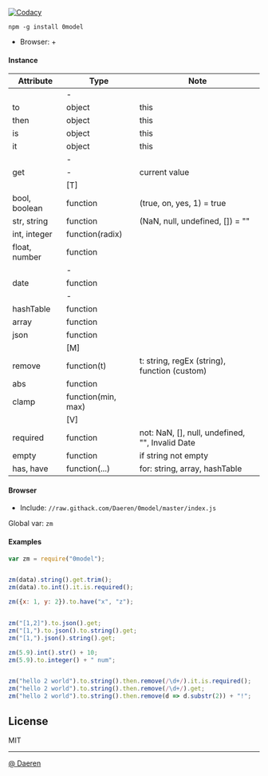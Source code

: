 [![Codacy][cod_b]][cod_l]

`npm -g install 0model`

* Browser: +


#### Instance 

| Attribute         | Type                          | Note                                                                      |
|-------------------|-------------------------------|---------------------------------------------------------------------------|
|                   | -                             |                                                                           |
| to                | object                        | this                                                                      |
| then              | object                        | this                                                                      |
| is                | object                        | this                                                                      |
| it                | object                        | this                                                                      |
|                   | -                             |                                                                           |
| get               | -                             | current value                                                             |
|                   | [T]                           |                                                                           |
| bool, boolean     | function                      | (true, on, yes, 1) = true                                                 |
| str, string       | function                      | (NaN, null, undefined, []) = ""                                           |
| int, integer      | function(radix)               |                                                                           |
| float, number     | function                      |                                                                           |
|                   | -                             |                                                                           |
| date              | function                      |                                                                           |
|                   | -                             |                                                                           |
| hashTable         | function                      |                                                                           |
| array             | function                      |                                                                           |
| json              | function                      |                                                                           |
|                   | [M]                           |                                                                           |
| remove            | function(t)                   | t: string, regEx (string), function (custom)                              |
| abs               | function                      |                                                                           |
| clamp             | function(min, max)            |                                                                           |
|                   | [V]                           |                                                                           |
| required          | function                      | not: NaN, [], null, undefined, "", Invalid Date                           |
| empty             | function                      | if string not empty                                                       |
| has, have         | function(...)                 | for: string, array, hashTable                                             |



#### Browser

* Include: `//raw.githack.com/Daeren/0model/master/index.js`

Global var: `zm`



#### Examples

```js
var zm = require("0model");


zm(data).string().get.trim();
zm(data).to.int().it.is.required();

zm({x: 1, y: 2}).to.have("x", "z");


zm("[1,2]").to.json().get;
zm("[1,").to.json().to.string().get;
zm("[1,").json().string().get;

zm(5.9).int().str() + 10;
zm(5.9).to.integer() + " num";


zm("hello 2 world").to.string().then.remove(/\d+/).it.is.required();
zm("hello 2 world").to.string().then.remove(/\d+/).get;
zm("hello 2 world").to.string().then.remove(d => d.substr(2)) + "!";
```


## License

MIT

----------------------------------
[@ Daeren][1]


[1]: http://666.io

[cod_b]: https://img.shields.io/codacy/88b55f71c45a47838d24ed1e5fd2476c.svg
[cod_l]: https://www.codacy.com/app/daeren/0model/dashboard